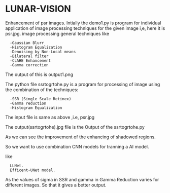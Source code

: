 # LUNAR-VISION
Enhancement of psr images.
Intially the demo1.py is program for individual application of image processing techniques for the given image i,e, here it is psr.jpg.
image processing general techniques like
     
      -Gaussian Blurr
      -Histogram Equalization
      -Denoising by Non-Local means
      -Bilateral filter
      -CLAHE Enhancement
      -Gamma correction

The output of this is output1.png
      
The python file ssrtogrtohe.py is a program for processing of image using the combination of the techniques:
                                      
      -SSR (Single Scale Retinex)
      -Gamma reduction
      -Histogram Equalization
      
The input file is same as above ,i.e, psr.jpg

The output(ssrtogrtohe).jpg file is the Output of the ssrtogrtohe.py 

As we can see the improvement of the enhancing of shadowed regions.

So we want to use combination CNN models for tranning a AI model.

 like 
      
      LLNet. 
      Efficent-UNet model.
      
As the values of sigma in SSR and gamma in Gamma Reduction varies for different images.
So that it gives a better output.
